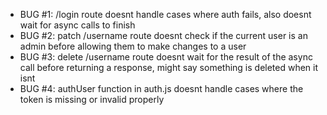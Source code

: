 - BUG #1: /login route doesnt handle cases where auth fails, also doesnt wait for async calls to finish
- BUG #2: patch /username route doesnt check if the current user is an admin before allowing them to make changes to a user
- BUG #3: delete /username route doesnt wait for the result of the async call before returning a response, might say something is deleted when it isnt
- BUG #4: authUser function in auth.js doesnt handle cases where the token is missing or invalid properly